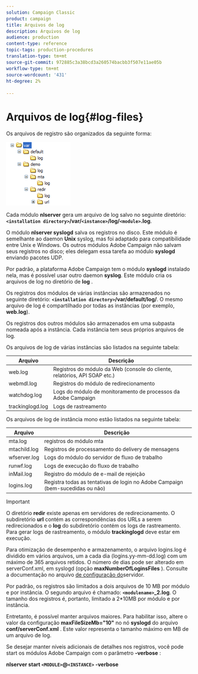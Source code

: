 ```yaml
---
solution: Campaign Classic
product: campaign
title: Arquivos de log
description: Arquivos de log
audience: production
content-type: reference
topic-tags: production-procedures
translation-type: tm+mt
source-git-commit: 972885c3a38bcd3a260574bacbb3f507e11ae05b
workflow-type: tm+mt
source-wordcount: '431'
ht-degree: 2%

---
```



# Arquivos de log{#log-files}

Os arquivos de registro são organizados da seguinte forma:

![](assets/d_ncs_directory.png)

Cada módulo **nlserver** gera um arquivo de log salvo no seguinte diretório: **`<installation directory>`/var/`<instance>`/log/`<module>`.log**.

O módulo **nlserver syslogd** salva os registros no disco. Este módulo é semelhante ao daemon **Unix** syslog, mas foi adaptado para compatibilidade entre Unix e Windows. Os outros módulos Adobe Campaign não salvam seus registros no disco; eles delegam essa tarefa ao módulo **syslogd** enviando pacotes UDP.

Por padrão, a plataforma Adobe Campaign tem o módulo **syslogd** instalado nela, mas é possível usar outro daemon **syslog**. Este módulo cria os arquivos de log no diretório de **log** .

Os registros dos módulos de várias instâncias são armazenados no seguinte diretório: **`<installation directory>`/var/default/log/**. O mesmo arquivo de log é compartilhado por todas as instâncias (por exemplo, **web.log**).

Os registros dos outros módulos são armazenados em uma subpasta nomeada após a instância. Cada instância tem seus próprios arquivos de log.

Os arquivos de log de várias instâncias são listados na seguinte tabela:

| Arquivo | Descrição |
|---|---|
| web.log | Registros do módulo da Web (console do cliente, relatórios, API SOAP etc.) |
| webmdl.log | Registros do módulo de redirecionamento |
| watchdog.log | Logs do módulo de monitoramento de processos da Adobe Campaign |
| trackinglogd.log | Logs de rastreamento |

Os arquivos de log de instância mono estão listados na seguinte tabela:

| Arquivo | Descrição |
|---|---|
| mta.log | registros do módulo mta |
| mtachild.log | Registros de processamento do delivery de mensagens |
| wfserver.log | Logs do módulo do servidor de fluxo de trabalho |
| runwf.log | Logs de execução do fluxo de trabalho |
| inMail.log | Registro do módulo de e-mail de rejeição |
| logins.log | Registra todas as tentativas de login no Adobe Campaign (bem-sucedidas ou não) |

>[!IMPORTANT]
>
>O diretório **redir** existe apenas em servidores de redirecionamento. O subdiretório **url** contém as correspondências dos URLs a serem redirecionados e o **log** do subdiretório contém os logs de rastreamento. Para gerar logs de rastreamento, o módulo **trackinglogd** deve estar em execução.

Para otimização de desempenho e armazenamento, o arquivo logins.log é dividido em vários arquivos, um a cada dia (logins.yy-mm-dd.log) com um máximo de 365 arquivos retidos. O número de dias pode ser alterado em serverConf.xml, em syslogd (opção **maxNumberOfLoginsFiles** ). Consulte a documentação no arquivo [de configuração do](../../installation/using/the-server-configuration-file.md#syslogd)servidor.

Por padrão, os registros são limitados a dois arquivos de 10 MB por módulo e por instância. O segundo arquivo é chamado: **`<modulename>`_2.log**. O tamanho dos registros é, portanto, limitado a 2*10MB por módulo e por instância.

Entretanto, é possível manter arquivos maiores. Para habilitar isso, altere o valor da configuração **maxFileSizeMb=&quot;10&quot;** no nó **syslogd** do arquivo **conf/serverConf.xml** . Este valor representa o tamanho máximo em MB de um arquivo de log.

Se desejar manter níveis adicionais de detalhes nos registros, você pode start os módulos Adobe Campaign com o parâmetro **-verbose** :

**nlserver start `<MODULE>`@`<INSTANCE>` -verbose**

